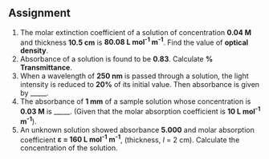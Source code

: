 ## Assignment


<ol>
  <li>
    The molar extinction coefficient of a solution of concentration <strong>0.04 M</strong> and thickness <strong>10.5 cm</strong> is 
    <strong>80.08 L mol<sup>-1</sup> m<sup>-1</sup></strong>. Find the value of <strong>optical density</strong>.
  </li>
  <li>
    Absorbance of a solution is found to be <strong>0.83</strong>. Calculate <strong>% Transmittance</strong>.
  </li>
  <li>
    When a wavelength of <strong>250 nm</strong> is passed through a solution, the light intensity is reduced to <strong>20%</strong> of its 
    initial value. Then absorbance is given by _____.
  </li>
  <li>
    The absorbance of <strong>1 mm</strong> of a sample solution whose concentration is <strong>0.03 M</strong> is _____. 
    (Given that the molar absorption coefficient is <strong>10 L mol<sup>-1</sup> m<sup>-1</sup></strong>).
  </li>
  <li>
    An unknown solution showed absorbance <strong>5.000</strong> and molar absorption coefficient 
    <strong>ε = 160 L mol<sup>-1</sup> m<sup>-1</sup></strong>, (thickness, <em>l</em> = 2 cm). 
    Calculate the concentration of the solution.
  </li>
</ol>

